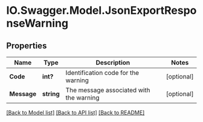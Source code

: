 # IO.Swagger.Model.JsonExportResponseWarning
## Properties

Name | Type | Description | Notes
------------ | ------------- | ------------- | -------------
**Code** | **int?** | Identification code for the warning | [optional] 
**Message** | **string** | The message associated with the warning | [optional] 

[[Back to Model list]](../README.md#documentation-for-models) [[Back to API list]](../README.md#documentation-for-api-endpoints) [[Back to README]](../README.md)

